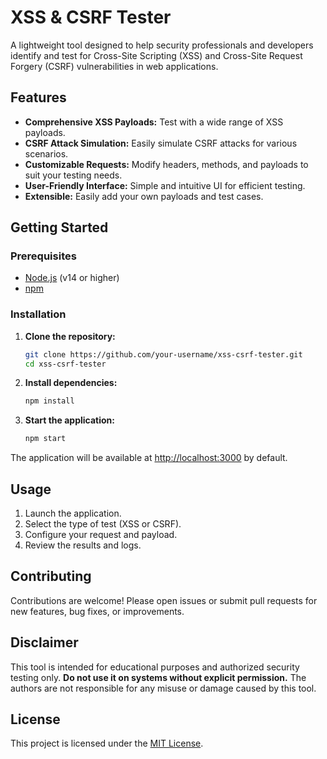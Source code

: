 # XSS & CSRF Tester

A lightweight tool designed to help security professionals and developers identify and test for Cross-Site Scripting (XSS) and Cross-Site Request Forgery (CSRF) vulnerabilities in web applications.

## Features

- **Comprehensive XSS Payloads:** Test with a wide range of XSS payloads.
- **CSRF Attack Simulation:** Easily simulate CSRF attacks for various scenarios.
- **Customizable Requests:** Modify headers, methods, and payloads to suit your testing needs.
- **User-Friendly Interface:** Simple and intuitive UI for efficient testing.
- **Extensible:** Easily add your own payloads and test cases.

## Getting Started

### Prerequisites

- [Node.js](https://nodejs.org/) (v14 or higher)
- [npm](https://www.npmjs.com/)

### Installation

1. **Clone the repository:**
    ```bash
    git clone https://github.com/your-username/xss-csrf-tester.git
    cd xss-csrf-tester
    ```
2. **Install dependencies:**
    ```bash
    npm install
    ```
3. **Start the application:**
    ```bash
    npm start
    ```

The application will be available at [http://localhost:3000](http://localhost:3000) by default.

## Usage

1. Launch the application.
2. Select the type of test (XSS or CSRF).
3. Configure your request and payload.
4. Review the results and logs.

## Contributing

Contributions are welcome! Please open issues or submit pull requests for new features, bug fixes, or improvements.

## Disclaimer

This tool is intended for educational purposes and authorized security testing only. **Do not use it on systems without explicit permission.** The authors are not responsible for any misuse or damage caused by this tool.

## License

This project is licensed under the [MIT License](LICENSE).